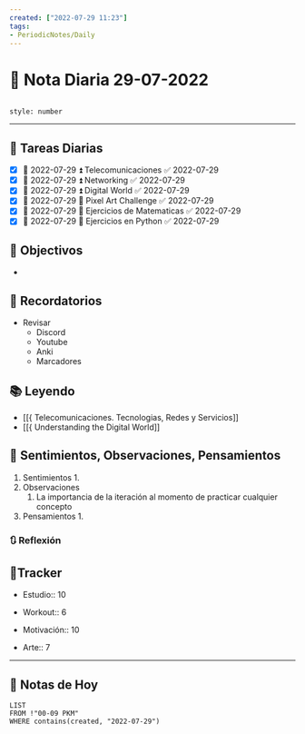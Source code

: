 ```yaml
---
created: ["2022-07-29 11:23"]
tags:
- PeriodicNotes/Daily
---
```


# 📅 Nota Diaria  29-07-2022
```toc

style: number

```

---
## 🔷 Tareas Diarias
- [x] 📅 2022-07-29 ⏫ Telecomunicaciones ✅ 2022-07-29
- [x] 📅 2022-07-29 ⏫ Networking ✅ 2022-07-29
- [x] 📅 2022-07-29 ⏫ Digital World ✅ 2022-07-29
- [x] 📅 2022-07-29 🔼 Pixel Art Challenge ✅ 2022-07-29
- [x] 📅 2022-07-29 🔽 Ejercicios de Matematicas ✅ 2022-07-29
- [x] 📅 2022-07-29 🔽 Ejercicios en Python ✅ 2022-07-29

## 🎯 Objectivos
- 
## 📕 Recordatorios
- Revisar
	- Discord
	- Youtube
	- Anki
	- Marcadores
## 📚 Leyendo
- [[{ Telecomunicaciones. Tecnologias, Redes y Servicios]]
- [[{ Understanding the Digital World]]
## 💬 Sentimientos, Observaciones, Pensamientos 
1. Sentimientos
	1. 
2. Observaciones
	1. La importancia de la iteración al momento de practicar cualquier concepto
3. Pensamientos
	1. 
### 🔃 Reflexión

## 🔷Tracker

- Estudio:: 10

- Workout:: 6

- Motivación:: 10

- Arte:: 7
---

## 📅 Notas de Hoy
```dataview
LIST 
FROM !"00-09 PKM" 
WHERE contains(created, "2022-07-29")
```